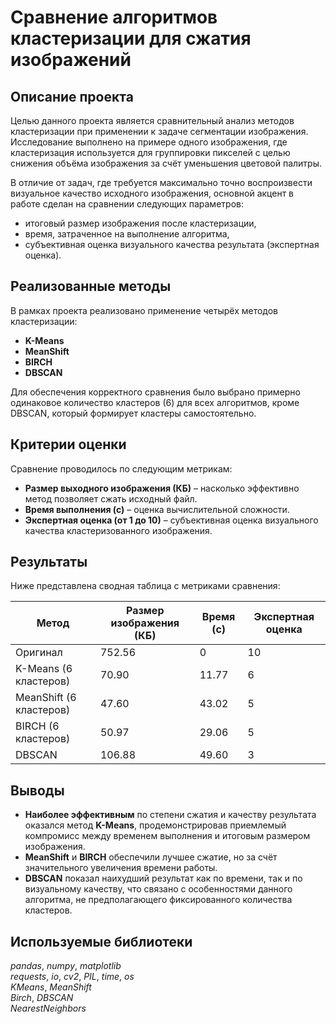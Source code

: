 # Сравнение алгоритмов кластеризации для сжатия изображений

## Описание проекта

Целью данного проекта является сравнительный анализ методов кластеризации при применении к задаче сегментации изображения. Исследование выполнено на примере одного изображения, где кластеризация используется для группировки пикселей с целью снижения объёма изображения за счёт уменьшения цветовой палитры.

В отличие от задач, где требуется максимально точно воспроизвести визуальное качество исходного изображения, основной акцент в работе сделан на сравнении следующих параметров:

* итоговый размер изображения после кластеризации,
* время, затраченное на выполнение алгоритма,
* субъективная оценка визуального качества результата (экспертная оценка).

## Реализованные методы

В рамках проекта реализовано применение четырёх методов кластеризации:

* **K-Means**
* **MeanShift**
* **BIRCH**
* **DBSCAN**

Для обеспечения корректного сравнения было выбрано примерно одинаковое количество кластеров (6) для всех алгоритмов, кроме DBSCAN, который формирует кластеры самостоятельно.

## Критерии оценки

Сравнение проводилось по следующим метрикам:

* **Размер выходного изображения (КБ)** – насколько эффективно метод позволяет сжать исходный файл.
* **Время выполнения (с)** – оценка вычислительной сложности.
* **Экспертная оценка (от 1 до 10)** – субъективная оценка визуального качества кластеризованного изображения.

## Результаты

Ниже представлена сводная таблица с метриками сравнения:

| Метод                   | Размер изображения (КБ) | Время (с) | Экспертная оценка |
| ----------------------- | ----------------------- | --------- | ----------------- |
| Оригинал                | 752.56                  | 0         | 10                |
| K-Means (6 кластеров)   | 70.90                   | 11.77     | 6                 |
| MeanShift (6 кластеров) | 47.60                   | 43.02     | 5                 |
| BIRCH (6 кластеров)     | 50.97                   | 29.06     | 5                 |
| DBSCAN                  | 106.88                  | 49.60     | 3                 |

## Выводы

* **Наиболее эффективным** по степени сжатия и качеству результата оказался метод **K-Means**, продемонстрировав приемлемый компромисс между временем выполнения и итоговым размером изображения.
* **MeanShift** и **BIRCH** обеспечили лучшее сжатие, но за счёт значительного увеличения времени работы.
* **DBSCAN** показал наихудший результат как по времени, так и по визуальному качеству, что связано с особенностями данного алгоритма, не предполагающего фиксированного количества кластеров.

## Используемые библиотеки
*pandas*, *numpy*, *matplotlib*<br>*requests*, *io*, *cv2*, *PIL*, *time*, *os*<br>*KMeans*, *MeanShift*<br>*Birch*, *DBSCAN*<br>*NearestNeighbors*
